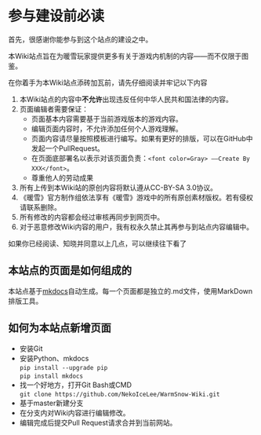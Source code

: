# 参与建设前必读
首先，很感谢你能参与到这个站点的建设之中。

本Wiki站点旨在为暖雪玩家提供更多有关于游戏内机制的内容——而不仅限于图鉴。

在你着手为本Wiki站点添砖加瓦前，请先仔细阅读并牢记以下内容

1. 本Wiki站点的内容中**不允许**出现违反任何中华人民共和国法律的内容。
2. 页面编辑者需要保证：
    - 页面基本内容需要基于当前游戏版本的游戏内容。
    - 编辑页面内容时，不允许添加任何个人游戏理解。
    - 页面内容请尽量按照模板进行编写。如果有更好的排版，可以在GitHub中发起一个PullRequest。
    - 在页面底部署名以表示对该页面负责：`<font color=Gray> ——Create By XXX</font>`。
    - 尊重他人的劳动成果
3. 所有上传到本Wiki站的原创内容将默认遵从CC-BY-SA 3.0协议。
4. 《暖雪》官方制作组依法享有《暖雪》游戏中的所有原创素材版权。若有侵权请联系删除。
5. 所有修改的内容都会经过审核再同步到网页中。
6. 对于恶意修改Wiki内容的用户，我有权永久禁止其再参与到站点内容编辑中。

如果你已经阅读、知晓并同意以上几点，可以继续往下看了

## 本站点的页面是如何组成的

本站点基于[mkdocs](https://www.mkdocs.org/)自动生成。每一个页面都是独立的.md文件，使用MarkDown排版工具。

## 如何为本站点新增页面
- 安装Git
- 安装Python、mkdocs  
    `pip install --upgrade pip`  
    `pip install mkdocs`
- 找一个好地方，打开Git Bash或CMD  
    `git clone https://github.com/NekoIceLee/WarmSnow-Wiki.git`
- 基于master新建分支
- 在分支内对Wiki内容进行编辑修改。
- 编辑完成后提交Pull Request请求合并到当前网站。



